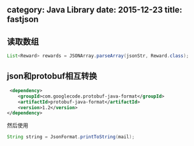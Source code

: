 category: Java Library
date: 2015-12-23
title: fastjson
---
## 读取数组
```java
List<Reward> rewards = JSONArray.parseArray(jsonStr, Reward.class);
```

## json和protobuf相互转换
```xml
 <dependency>
    <groupId>com.googlecode.protobuf-java-format</groupId>
    <artifactId>protobuf-java-format</artifactId>
    <version>1.2</version>
</dependency>
```
然后使用
```java
String string = JsonFormat.printToString(mail);
```